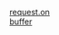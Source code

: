 [request.on](https://medium.com/@0oooceanhigh/request-on-f060659cb36e)   
[buffer](https://tk-one.github.io/2018/08/28/nodejs-buffer/)
